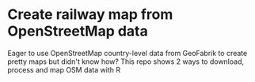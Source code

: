 # Create railway map from OpenStreetMap data

Eager to use OpenStreetMap country-level data from GeoFabrik to create pretty maps but didn't know how? This repo shows 2 ways to download, process and map OSM data with R
